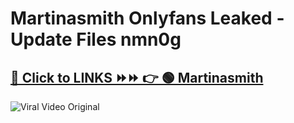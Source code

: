 
 # Martinasmith Onlyfans Leaked - Update Files nmn0g

## <h2><a href="https://clipsfans.com/Martinasmith&ref=git">🔗 Click to LINKS ⏩⏩ 👉 🟢 Martinasmith </a></h2>

<a href="https://clipsfans.com/Martinasmith&ref=git" rel="nofollow" data-target="animated-image.originalLink"><img src="https://i.ibb.co.com/xMMVF88/686577567.gif" alt="Viral Video Original" style="max-width: 100%; display: inline-block;" data-target="animated-image.originalImage"></a>

